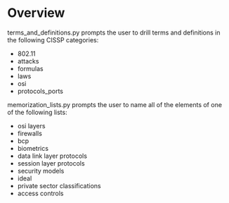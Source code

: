# Overview

terms_and_definitions.py prompts the user to drill terms and definitions in the following CISSP categories:

* 802.11
* attacks
* formulas
* laws
* osi
* protocols_ports

memorization_lists.py prompts the user to name all of the elements of one of the following lists:

* osi layers
* firewalls
* bcp
* biometrics
* data link layer protocols
* session layer protocols
* security models
* ideal
* private sector classifications
* access controls
